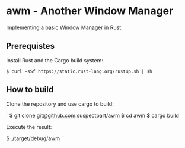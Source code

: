 # awm - Another Window Manager
Implementing a basic Window Manager in Rust.

## Prerequistes

Install Rust and the Cargo build system:

`
$ curl -sSf https://static.rust-lang.org/rustup.sh | sh
`

## How to build

Clone the repository and use cargo to build:

`
$ git clone git@github.com:suspectpart/awm
$ cd awm
$ cargo build

Execute the result:

$ ./target/debug/awm 
`
